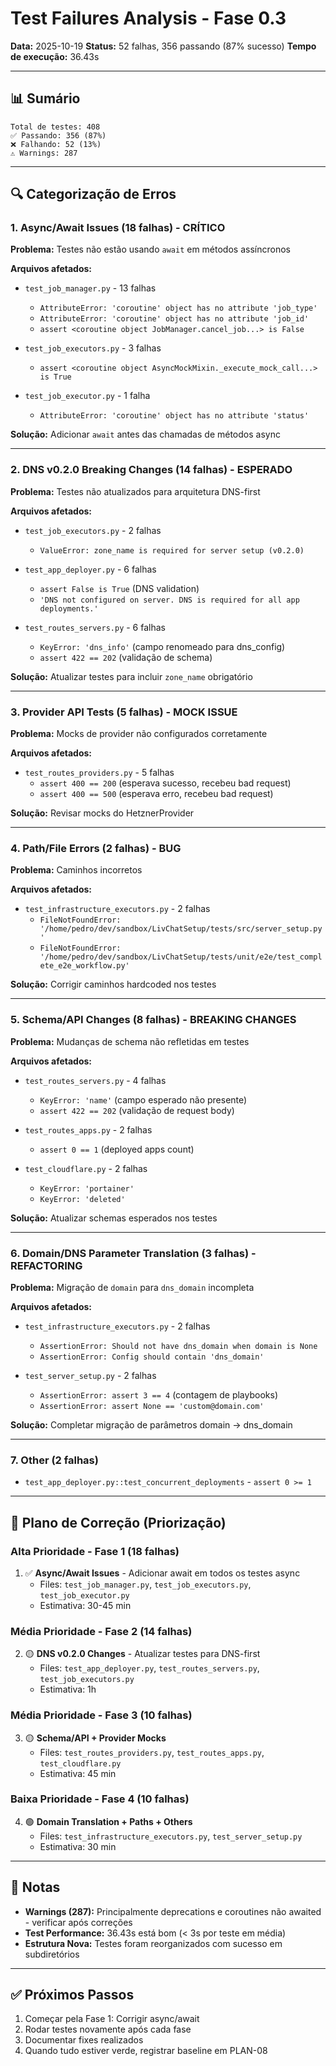 # Test Failures Analysis - Fase 0.3

**Data:** 2025-10-19
**Status:** 52 falhas, 356 passando (87% sucesso)
**Tempo de execução:** 36.43s

---

## 📊 Sumário

```
Total de testes: 408
✅ Passando: 356 (87%)
❌ Falhando: 52 (13%)
⚠️ Warnings: 287
```

---

## 🔍 Categorização de Erros

### 1. **Async/Await Issues** (18 falhas) - CRÍTICO
**Problema:** Testes não estão usando `await` em métodos assíncronos

**Arquivos afetados:**
- `test_job_manager.py` - 13 falhas
  - `AttributeError: 'coroutine' object has no attribute 'job_type'`
  - `AttributeError: 'coroutine' object has no attribute 'job_id'`
  - `assert <coroutine object JobManager.cancel_job...> is False`

- `test_job_executors.py` - 3 falhas
  - `assert <coroutine object AsyncMockMixin._execute_mock_call...> is True`

- `test_job_executor.py` - 1 falha
  - `AttributeError: 'coroutine' object has no attribute 'status'`

**Solução:** Adicionar `await` antes das chamadas de métodos async

---

### 2. **DNS v0.2.0 Breaking Changes** (14 falhas) - ESPERADO
**Problema:** Testes não atualizados para arquitetura DNS-first

**Arquivos afetados:**
- `test_job_executors.py` - 2 falhas
  - `ValueError: zone_name is required for server setup (v0.2.0)`

- `test_app_deployer.py` - 6 falhas
  - `assert False is True` (DNS validation)
  - `'DNS not configured on server. DNS is required for all app deployments.'`

- `test_routes_servers.py` - 6 falhas
  - `KeyError: 'dns_info'` (campo renomeado para dns_config)
  - `assert 422 == 202` (validação de schema)

**Solução:** Atualizar testes para incluir `zone_name` obrigatório

---

### 3. **Provider API Tests** (5 falhas) - MOCK ISSUE
**Problema:** Mocks de provider não configurados corretamente

**Arquivos afetados:**
- `test_routes_providers.py` - 5 falhas
  - `assert 400 == 200` (esperava sucesso, recebeu bad request)
  - `assert 400 == 500` (esperava erro, recebeu bad request)

**Solução:** Revisar mocks do HetznerProvider

---

### 4. **Path/File Errors** (2 falhas) - BUG
**Problema:** Caminhos incorretos

**Arquivos afetados:**
- `test_infrastructure_executors.py` - 2 falhas
  - `FileNotFoundError: '/home/pedro/dev/sandbox/LivChatSetup/tests/src/server_setup.py'`
  - `FileNotFoundError: '/home/pedro/dev/sandbox/LivChatSetup/tests/unit/e2e/test_complete_e2e_workflow.py'`

**Solução:** Corrigir caminhos hardcoded nos testes

---

### 5. **Schema/API Changes** (8 falhas) - BREAKING CHANGES
**Problema:** Mudanças de schema não refletidas em testes

**Arquivos afetados:**
- `test_routes_servers.py` - 4 falhas
  - `KeyError: 'name'` (campo esperado não presente)
  - `assert 422 == 202` (validação de request body)

- `test_routes_apps.py` - 2 falhas
  - `assert 0 == 1` (deployed apps count)

- `test_cloudflare.py` - 2 falhas
  - `KeyError: 'portainer'`
  - `KeyError: 'deleted'`

**Solução:** Atualizar schemas esperados nos testes

---

### 6. **Domain/DNS Parameter Translation** (3 falhas) - REFACTORING
**Problema:** Migração de `domain` para `dns_domain` incompleta

**Arquivos afetados:**
- `test_infrastructure_executors.py` - 2 falhas
  - `AssertionError: Should not have dns_domain when domain is None`
  - `AssertionError: Config should contain 'dns_domain'`

- `test_server_setup.py` - 2 falhas
  - `AssertionError: assert 3 == 4` (contagem de playbooks)
  - `AssertionError: assert None == 'custom@domain.com'`

**Solução:** Completar migração de parâmetros domain → dns_domain

---

### 7. **Other** (2 falhas)
- `test_app_deployer.py::test_concurrent_deployments` - `assert 0 >= 1`

---

## 🎯 Plano de Correção (Priorização)

### **Alta Prioridade - Fase 1** (18 falhas)
1. ✅ **Async/Await Issues** - Adicionar await em todos os testes async
   - Files: `test_job_manager.py`, `test_job_executors.py`, `test_job_executor.py`
   - Estimativa: 30-45 min

### **Média Prioridade - Fase 2** (14 falhas)
2. 🟡 **DNS v0.2.0 Changes** - Atualizar testes para DNS-first
   - Files: `test_app_deployer.py`, `test_routes_servers.py`, `test_job_executors.py`
   - Estimativa: 1h

### **Média Prioridade - Fase 3** (10 falhas)
3. 🟡 **Schema/API + Provider Mocks**
   - Files: `test_routes_providers.py`, `test_routes_apps.py`, `test_cloudflare.py`
   - Estimativa: 45 min

### **Baixa Prioridade - Fase 4** (10 falhas)
4. 🟢 **Domain Translation + Paths + Others**
   - Files: `test_infrastructure_executors.py`, `test_server_setup.py`
   - Estimativa: 30 min

---

## 📝 Notas

- **Warnings (287):** Principalmente deprecations e coroutines não awaited - verificar após correções
- **Test Performance:** 36.43s está bom (< 3s por teste em média)
- **Estrutura Nova:** Testes foram reorganizados com sucesso em subdiretórios

---

## ✅ Próximos Passos

1. Começar pela Fase 1: Corrigir async/await
2. Rodar testes novamente após cada fase
3. Documentar fixes realizados
4. Quando tudo estiver verde, registrar baseline em PLAN-08
